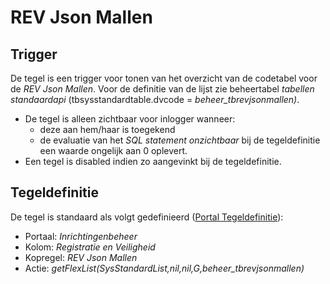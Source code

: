 # REV Json Mallen

## Trigger

De tegel is een trigger voor tonen van het overzicht van de codetabel voor de _REV Json Mallen_. Voor de definitie van de lijst zie beheertabel _tabellen standaardapi_ (tbsysstandardtable.dvcode = _beheer_tbrevjsonmallen)_.

- De tegel is alleen zichtbaar voor inlogger wanneer:
  - deze aan hem/haar is toegekend
  - de evaluatie van het _SQL statement onzichtbaar_ bij de tegeldefinitie een waarde ongelijk aan 0 oplevert.
- Een tegel is disabled indien zo aangevinkt bij de tegeldefinitie.

## Tegeldefinitie

De tegel is standaard als volgt gedefinieerd ([Portal Tegeldefinitie](/docs/instellen_inrichten/portaldefinitie/portal_tegel.md)):

- Portaal: _Inrichtingenbeheer_
- Kolom: _Registratie en Veiligheid_
- Kopregel: _REV Json Mallen_
- Actie: _getFlexList(SysStandardList,nil,nil,G,beheer_tbrevjsonmallen)_
